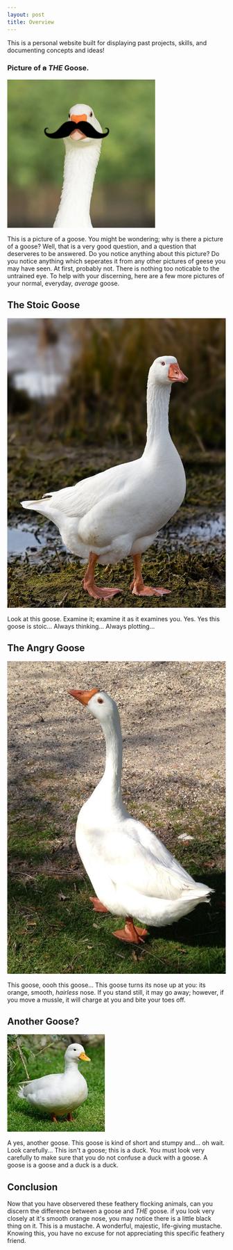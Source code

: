 ```yaml
---
layout: post
title: Overview
---
```


This is a personal website built for displaying past projects, skills, and documenting concepts and ideas!

### Picture of ~~a~~ *THE* Goose.
![A very detailed mustached picture of a prim and propper goose. The picture is humbiling. As you look upon it, it fills you with a sense of wonder and a sense of awe; to a certain extent, it even seems quite humorous.](https://github.com/lukecashwell-alt/eportfolio/blob/master/public/apple-touch-icon-144-precomposed.png?raw=true)

This is a picture of a goose. You might be wondering; why is there a picture of a goose? Well, that is a very good question, and a question that deserveres to be answered. Do you notice anything about this picture? Do you notice anything which seperates it from any other pictures of geese you may have seen. At first, probably not. There is nothing too noticable to the untrained eye. To help with your discerning, here are a few more pictures of your normal, everyday, *average* goose. 

## The Stoic Goose
![A goose staring off into the distance. You feel determination as you stare into its beedy black eyes.](https://github.com/lukecashwell-alt/eportfolio/blob/master/public/goose1.jpg?raw=true)

Look at this goose. Examine it; examine it as it examines you. Yes. Yes this goose is stoic... Always thinking... Always plotting...

## The Angry Goose
![A goose with its nose upturned. In anger at the camera man who dare to take a picture of its feathery white body.](https://github.com/lukecashwell-alt/eportfolio/blob/master/public/goose2.jpg?raw=true)

This goose, oooh this goose... This goose turns its nose up at you: its orange, smooth, *hairless* nose. If you stand still, it may go away; however, if you move a mussle, it will charge at you and bite your toes off.  

## Another Goose?
![A goose that is kind of shorter and stumpier. It has a shorter kneck, oh wait.. it's a duck not a goose.](https://github.com/lukecashwell-alt/eportfolio/blob/master/public/goose3.jpg?raw=true)

A yes, another goose. This goose is kind of short and stumpy and... oh wait. Look carefully... This isn't a goose; this is a duck. You must look very carefully to make sure that you do not confuse a duck with a goose. A goose is a goose and a duck is a duck. 

## Conclusion
Now that you have observered these feathery flocking animals, can you discern the difference between a goose and *THE* goose. if you look very closely at it's smooth orange nose, you may notice there is a little black thing on it. This is a mustache. A wonderful, majestic, life-giving mustache. Knowing this, you have no excuse for not appreciating this specific feathery friend. 
